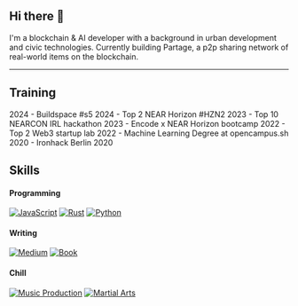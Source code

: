 ## Hi there 👋

I'm a blockchain & AI developer with a background in urban development and civic technologies.
Currently building Partage, a p2p sharing network of real-world items on the blockchain.

------------

## Training

2024 - Buildspace #s5 
2024 - Top 2 NEAR Horizon #HZN2
2023 - Top 10 NEARCON IRL hackathon
2023 - Encode x NEAR Horizon bootcamp
2022 - Top 2 Web3 startup lab
2022 - Machine Learning Degree at opencampus.sh 
2020 - Ironhack Berlin 2020

## Skills

#### Programming
[![JavaScript](https://img.shields.io/badge/JavaScript-F0DB4F?style=for-the-badge&logo=javascript&logoColor=323330)](https://github.com/jcarbonnell)
[![Rust](https://img.shields.io/badge/TypeScript-007ACC?style=for-the-badge&logo=typescript&logoColor=white)](https://github.com/jcarbonnell)
[![Python](https://img.shields.io/badge/PHP-777BB3?style=for-the-badge&logo=php&logoColor=white)](https://github.com/jcarbonnell)

#### Writing
[![Medium](https://img.shields.io/badge/Figma-F24E1E?style=for-the-badge&logo=figma&logoColor=white)]([https://juliencarbonnell.medium.com/)
[![Book](https://img.shields.io/badge/Adobe%20Photoshop-31A8FF?style=for-the-badge&logo=Adobe%20Photoshop&logoColor=black)]([https://a.co/d/0Ox4saC])

#### Chill
[![Music Production](https://img.shields.io/badge/-ReactJs-61DAFB?logo=react&logoColor=white&style=for-the-badge)]([https://digitaloverdrive.bandcamp.com/])
[![Martial Arts](https://img.shields.io/badge/next.js-000000?style=for-the-badge&logo=nextdotjs&logoColor=white)](https://github.com/jcarbonnell)
